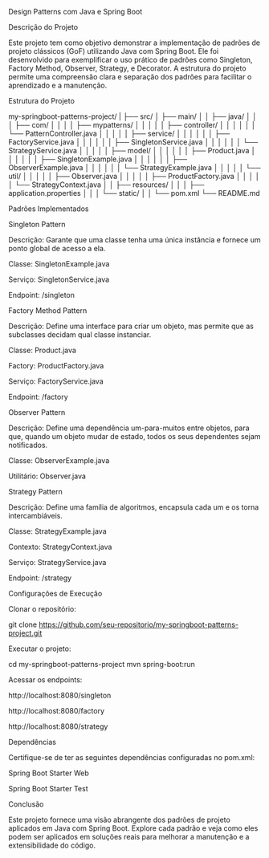Design Patterns com Java e Spring Boot

Descrição do Projeto

Este projeto tem como objetivo demonstrar a implementação de padrões de projeto clássicos (GoF) utilizando Java com Spring Boot. Ele foi desenvolvido para exemplificar o uso prático de padrões como Singleton, Factory Method, Observer, Strategy, e Decorator. A estrutura do projeto permite uma compreensão clara e separação dos padrões para facilitar o aprendizado e a manutenção.

Estrutura do Projeto

my-springboot-patterns-project/
|
├── src/
│   ├── main/
│   │   ├── java/
│   │   │   ├── com/
│   │   │   │   ├── mypatterns/
│   │   │   │   │   ├── controller/
│   │   │   │   │   │   └── PatternController.java
│   │   │   │   │   ├── service/
│   │   │   │   │   │   ├── FactoryService.java
│   │   │   │   │   │   ├── SingletonService.java
│   │   │   │   │   │   └── StrategyService.java
│   │   │   │   │   ├── model/
│   │   │   │   │   │   ├── Product.java
│   │   │   │   │   │   ├── SingletonExample.java
│   │   │   │   │   │   ├── ObserverExample.java
│   │   │   │   │   │   └── StrategyExample.java
│   │   │   │   │   └── util/
│   │   │   │   │       ├── Observer.java
│   │   │   │   │       ├── ProductFactory.java
│   │   │   │   │       └── StrategyContext.java
│   │   ├── resources/
│   │   │   ├── application.properties
│   │   │   └── static/
│   │   └── pom.xml
└── README.md

Padrões Implementados

Singleton Pattern

Descrição: Garante que uma classe tenha uma única instância e fornece um ponto global de acesso a ela.

Classe: SingletonExample.java

Serviço: SingletonService.java

Endpoint: /singleton

Factory Method Pattern

Descrição: Define uma interface para criar um objeto, mas permite que as subclasses decidam qual classe instanciar.

Classe: Product.java

Factory: ProductFactory.java

Serviço: FactoryService.java

Endpoint: /factory

Observer Pattern

Descrição: Define uma dependência um-para-muitos entre objetos, para que, quando um objeto mudar de estado, todos os seus dependentes sejam notificados.

Classe: ObserverExample.java

Utilitário: Observer.java

Strategy Pattern

Descrição: Define uma família de algoritmos, encapsula cada um e os torna intercambiáveis.

Classe: StrategyExample.java

Contexto: StrategyContext.java

Serviço: StrategyService.java

Endpoint: /strategy

Configurações de Execução

Clonar o repositório:

git clone https://github.com/seu-repositorio/my-springboot-patterns-project.git

Executar o projeto:

cd my-springboot-patterns-project
mvn spring-boot:run

Acessar os endpoints:

http://localhost:8080/singleton

http://localhost:8080/factory

http://localhost:8080/strategy

Dependências

Certifique-se de ter as seguintes dependências configuradas no pom.xml:

Spring Boot Starter Web

Spring Boot Starter Test

Conclusão

Este projeto fornece uma visão abrangente dos padrões de projeto aplicados em Java com Spring Boot. Explore cada padrão e veja como eles podem ser aplicados em soluções reais para melhorar a manutenção e a extensibilidade do código.
